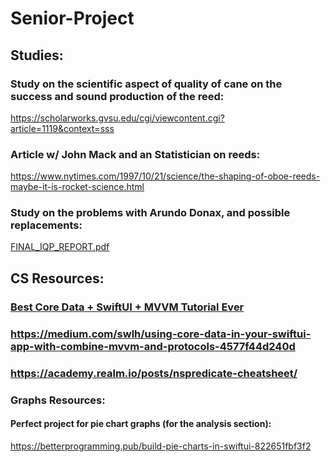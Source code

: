 # Senior-Project

## Studies:
### Study on the scientific aspect of quality of cane on the success and sound production of the reed:
https://scholarworks.gvsu.edu/cgi/viewcontent.cgi?article=1119&context=sss
### Article w/ John Mack and an Statistician on reeds:
https://www.nytimes.com/1997/10/21/science/the-shaping-of-oboe-reeds-maybe-it-is-rocket-science.html
### Study on the problems with Arundo Donax, and possible replacements:
[FINAL_IQP_REPORT.pdf](https://github.com/Michalcieslik1/Senior-Project/files/9600047/FINAL_IQP_REPORT.pdf)

## CS Resources:
### [Best Core Data + SwiftUI + MVVM Tutorial Ever](https://www.youtube.com/watch?v=gGM_Qn3CUfQ)
### https://medium.com/swlh/using-core-data-in-your-swiftui-app-with-combine-mvvm-and-protocols-4577f44d240d
### https://academy.realm.io/posts/nspredicate-cheatsheet/

### Graphs Resources:
#### Perfect project for pie chart graphs (for the analysis section):
https://betterprogramming.pub/build-pie-charts-in-swiftui-822651fbf3f2
#### 
